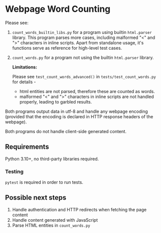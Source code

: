 # Webpage Word Counting

Please see:

1. `count_words_builtin_libs.py` for a program using builtin `html.parser` library.
   This program parses more cases,
   including malformed "<" and ">" characters in inline scripts.
   Apart from standalone usage, it's functions serve as reference for high-level test cases.
2. `count_words.py` for a program not using the builtin `html.parser` library. 
   
   **Limitations:**

   Please see `test_count_words_advanced()` in `tests/test_count_words.py` for details -

   * html entities are not parsed, therefore these are counted as words.
   * malformed "<" and ">" characters in inline scripts are not handled properly, leading to garbled results.
     
Both programs output data in utf-8 and handle any webpage encoding (provided that the encoding is
declared in HTTP response headers of the webpage).

Both programs do not handle client-side generated content.


## Requirements

Python 3.10+, no third-party libraries required.

### Testing

`pytest` is required in order to run tests.

## Possible next steps

1. Handle authentication and HTTP redirects when fetching the page content
2. Handle content generated with JavaScript
3. Parse HTML entities in `count_words.py`

